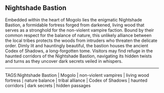 ## Nightshade Bastion

Embedded within the heart of Mogolo lies the enigmatic Nightshade Bastion, a formidable fortress forged from darkened, living wood that serves as a stronghold for the non-violent vampire faction. Bound by their common respect for the balance of nature, this unlikely alliance between the local tribes protects the woods from intruders who threaten the delicate order. Dimly lit and hauntingly beautiful, the bastion houses the ancient Codex of Shadows, a long-forgotten tome. Visitors may find refuge in the haunted corridors of the Nightshade Bastion, navigating its hidden twists and turns as they uncover dark secrets veiled in whispers.


---

TAGS:Nightshade Bastion | Mogolo | non-violent vampires | living wood fortress | nature balance | tribal alliance | Codex of Shadows | haunted corridors | dark secrets | hidden passages
